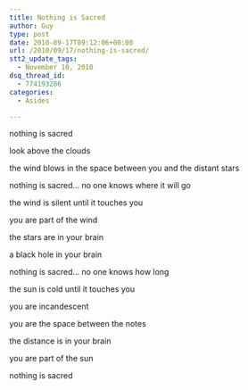 ```yaml
---
title: Nothing is Sacred
author: Guy
type: post
date: 2010-09-17T09:12:06+00:00
url: /2010/09/17/nothing-is-sacred/
stt2_update_tags:
  - November 10, 2010
dsq_thread_id:
  - 774193286
categories:
  - Asides

---
```

nothing is sacred
  
look above the clouds
  
the wind blows in the space between you and the distant stars
  
nothing is sacred&#8230; no one knows where it will go
  
the wind is silent until it touches you
  
you are part of the wind
  
the stars are in your brain
  
a black hole in your brain
  
nothing is sacred&#8230; no one knows how long
  
the sun is cold until it touches you
  
you are incandescent
  
you are the space between the notes
  
the distance is in your brain
  
you are part of the sun
  
nothing is sacred